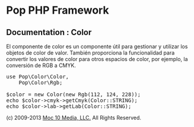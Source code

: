 Pop PHP Framework
=================

Documentation : Color
---------------------

El componente de color es un componente útil para gestionar y utilizar los objetos de color de valor. También proporciona la funcionalidad para convertir los valores de color para otros espacios de color, por ejemplo, la conversión de RGB a CMYK.

<pre>
use Pop\Color\Color,
    Pop\Color\Rgb;

$color = new Color(new Rgb(112, 124, 228));
echo $color->cmyk->getCmyk(Color::STRING);
echo $color->lab->getLab(Color::STRING);
</pre>

(c) 2009-2013 [Moc 10 Media, LLC.](http://www.moc10media.com) All Rights Reserved.

